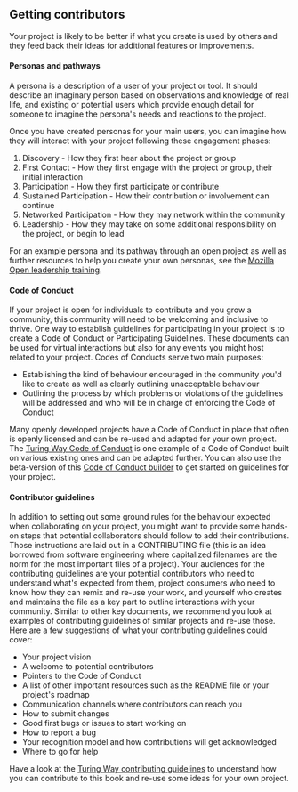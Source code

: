 ## Getting contributors

Your project is likely to be better if what you create is used by others and they feed back their ideas for additional features or improvements.

#### Personas and pathways 

A persona is a description of a user of your project or tool.
It should describe an imaginary person based on observations and knowledge of real life, and existing or potential users which provide enough detail for someone to imagine the persona's needs and reactions to the project.

Once you have created personas for your main users, you can imagine how they will interact with your project following these engagement phases: 

1. Discovery - How they first hear about the project or group
1. First Contact - How they first engage with the project or group, their initial interaction
1. Participation - How they first participate or contribute
1. Sustained Participation - How their contribution or involvement can continue
1. Networked Participation - How they may network within the community
1. Leadership - How they may take on some additional responsibility on the project, or begin to lead

For an example persona and its pathway through an open project as well as further resources to help you create your own personas, see the [Mozilla Open leadership training](https://mozilla.github.io/open-leadership-training-series/articles/building-communities-of-contributors/bring-on-contributors-using-personas-and-pathways/).

#### Code of Conduct

If your project is open for individuals to contribute and you grow a community, this community will need to be welcoming and inclusive to thrive. One way to establish guidelines for participating in your project is to create a Code of Conduct or Participating Guidelines. 
These documents can be used for virtual interactions but also for any events you might host related to your project.
Codes of Conducts serve two main purposes:
* Establishing the kind of behaviour encouraged in the community you'd like to create as well as clearly outlining unacceptable behaviour
* Outlining the process by which problems or violations of the guidelines will be addressed and who will be in charge of enforcing the Code of Conduct

Many openly developed projects have a Code of Conduct in place that often is openly licensed and can be re-used and adapted for your own project. 
The [Turing Way Code of Conduct](https://github.com/alan-turing-institute/the-turing-way/blob/master/CODE_OF_CONDUCT.md) is one example of a Code of Conduct built on various existing ones and can be adapted further.
You can also use the beta-version of this [Code of Conduct builder](http://codeofconduct.io/) to get started on guidelines for your project.


#### Contributor guidelines

In addition to setting out some ground rules for the behaviour expected when collaborating on your project, you might want to provide some hands-on steps that potential collaborators should follow to add their contributions.
Those instructions are laid out in a CONTRIBUTING file (this is an idea borrowed from software engineering where capitalized filenames are the norm for the most important files of a project).
Your audiences for the contributing guidelines are your potential contributors who need to understand what's expected from them, project consumers who need to know how they can remix and re-use your work, and yourself who creates and maintains the file as a key part to outline interactions with your community.
Similar to other key documents, we recommend you look at examples of contributing guidelines of similar projects and re-use those.
Here are a few suggestions of what your contributing guidelines could cover:
* Your project vision
* A welcome to potential contributors
* Pointers to the Code of Conduct
* A list of other important resources such as the README file or your project's roadmap
* Communication channels where contributors can reach you
* How to submit changes
* Good first bugs or issues to start working on
* How to report a bug
* Your recognition model and how contributions will get acknowledged
* Where to go for help

Have a look at the [Turing Way contributing guidelines](https://github.com/alan-turing-institute/the-turing-way/blob/master/CONTRIBUTING.md) to understand how you can contribute to this book and re-use some ideas for your own project.
